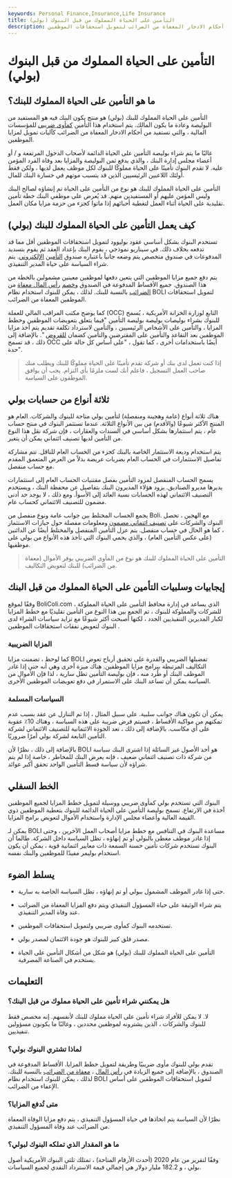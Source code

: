 ```yaml
---
keywords: Personal Finance,Insurance,Life Insurance
title: التأمين على الحياة المملوك من قبل البنوك (بولي)
description: يتم شراء التأمين على الحياة المملوك للبنك من قبل البنوك كمأوى ضريبي ، والاستفادة من أحكام الادخار المعفاة من الضرائب لتمويل استحقاقات الموظفين.
---
```


# التأمين على الحياة المملوك من قبل البنوك (بولي)
## ما هو التأمين على الحياة المملوك للبنك؟

التأمين على الحياة المملوك للبنك (بولي) هو منتج يكون البنك فيه هو المستفيد من البوليصة وعادة ما يكون المالك. يتم استخدام هذا التأمين [كمأوى ضريبي](/taxshelter) للمؤسسات المالية ، والتي تستفيد من أحكام الادخار المعفاة من الضرائب كآليات تمويل لمزايا الموظفين.

غالبًا ما يتم شراء بوليصة التأمين على الحياة الدائمة لأصحاب الدخول المرتفعة و / أو أعضاء مجلس إدارة البنك ، والذي يدفع ثمن البوليصة والمزايا بعد وفاة الفرد المؤمن عليه. لا تقدم البنوك تأمينًا على الحياة مملوكًا للبنوك لكل موظف يعمل لديها ، ولكن فقط أولئك اللاعبين الرئيسيين الذين قد يتسبب موتهم في خسارة البنك للمال.

التأمين على الحياة المملوك للبنك هو نوع من التأمين على الحياة تم إنشاؤه لصالح البنك وليس المؤمن عليهم أو المستفيدين منهم. قد يُعرض على موظفي البنك خطة تأمين تقليدية على الحياة أثناء العمل لتغطية أحبائهم إذا ماتوا كجزء من حزمة مزايا مكان العمل.

## كيف يعمل التأمين على الحياة المملوك للبنك (بولي)

تستخدم البنوك بشكل أساسي عقود بوليوود لتمويل استحقاقات الموظفين أقل مما قد تدفعه بخلاف ذلك. في سيناريو نموذجي ، يقوم البنك بإعداد العقد ثم يقوم بتسديد المدفوعات في صندوق متخصص يتم وضعه جانباً باعتباره صندوق [التأمين](/insurance_trust) [الإلكتروني](/insurance_trust). يتم شراء السياسة على حياة المدير التنفيذي.

يتم دفع جميع مزايا الموظفين التي يتعين دفعها لموظفين معينين مشمولين بالخطة من هذا الصندوق. جميع الأقساط المدفوعة في الصندوق [وخصم](/capitalappreciation) [رأس المال معفاة](/capitalappreciation) من [الضرائب](/tax-free) بالنسبة للبنك. لذلك ، يمكن للبنوك استخدام نظام BOLI لتمويل استحقاقات الموظفين المعفاة من الضرائب.

كما يوضح مكتب المراقب المالي للعملة (OCC) التابع لوزارة الخزانة الأمريكية ، يُسمح للبنوك بشراء بوليصات بوليصة بوليصة التأمين "فيما يتعلق بتعويضات الموظفين وخطط المزايا ، والتأمين على الأشخاص الرئيسيين ، والتأمين لاسترداد تكلفة تقديم يتم أخذ مزايا الموظفين بعد التقاعد والتأمين على المقترضين والتأمين كضمان [للقروض](/loan) ". بالإضافة إلى ذلك ، قد تسمح OCC أيضًا باستخدامات أخرى ، كما تقول ، "على أساس كل حالة على حدة".

> إذا كنت تعمل لدى بنك أو شركة تقدم تأمينًا على الحياة مملوكًا للبنك ويطلب منك صاحب العمل التسجيل ، فاعلم أنك لست ملزمًا بأي التزام. يجب أن يوافق الموظفون على السياسة.

>

## ثلاثة أنواع من حسابات بولي

هناك ثلاثة أنواع (عامة وهجينة ومنفصلة) لتأمين بولي متاحة للبنوك والشركات. العام هو المنتج الأكثر شيوعًا (والأقدم) من بين الأنواع الثلاثة. عندما تستثمر البنوك في منتج حساب عام ، يتم استثمارها بشكل أساسي في السندات والعقارات ، فإن شركة نقل هذا النوع من التأمين لديها تصنيف ائتماني يمكن أن يتغير.

يتم استخدام وديعة الاستثمار الخاصة بالبنك كجزء من الحساب العام للناقل. تتم مشاركة تفاصيل الاستثمارات في الحساب العام بضربات عريضة بدلاً من العرض المتعمق المقدم مع حساب منفصل.

يسمح الحساب المنفصل لمزود التأمين بفصل مقتنيات الحساب العام إلى استثمارات يديرها مديرو الصناديق. يزود هؤلاء المديرون البنك بتفاصيل عن محفظة البنك ، ويستخدم التصنيف الائتماني لهذه الحسابات نسبة العائد إلى الأسوأ. ومع ذلك ، لا يوجد حد أدنى مضمون للتصنيف الائتماني كحساب عام.

يجمع الحساب المختلط بين جوانب عامة ونوع منفصل من Boli. مع الهجين ، تحصل البنوك والشركات على [تصنيف ائتماني مضمون](/insurance-company-credit-rating) ومعلومات مفصلة حول حيازات الاستثمار ، كما هو الحال في حساب منفصل. يتم عزل التأمين المنفصل والمختلط أيضًا عن الدائنين (على عكس التأمين العام) ، والذي يحمي البنوك التي تأخذ هذه الأنواع من بولي على موظفيها.

> التأمين على الحياة المملوك للبنك هو نوع من المأوى الضريبي يوفر الأموال (معفاة من الضرائب) للبنك لتعويض التكاليف.

>

## إيجابيات وسلبيات التأمين على الحياة المملوك من قبل البنك

وفقًا لموقع BoliColi.com ، الذي يساعد في إدارة محافظ التأمين على الحياة المملوكة للشركات والمملوكة للبنوك ، تم الجمع بين هذا النوع من التأمين تقليديًا مع خطط المزايا لكبار المديرين التنفيذيين الجدد ، لكنها أصبحت أكثر شيوعًا مع تزايد سياسات الشراء لدى البنوك لتعويض نفقات استحقاقات الموظفين .

### المزايا الضريبية

كما لوحظ ، تضمنت مزايا BOLI تفضيلها الضريبي والقدرة على تحقيق أرباح تعوض التكاليف المرتبطة ببرامج مزايا الموظفين. هناك ميزة أخرى وهي أنه حتى إذا غادر الموظف البنك أو طُرد منه ، فإن بوليصة التأمين تظل سارية ، لذا فإن الأموال من السياسة يمكن أن تساعد البنك على الاستمرار في دفع تعويضات الموظفين الأخرى.

### السياسات المسلمة

يمكن أن تكون هناك جوانب سلبية. على سبيل المثال ، إذا تم التنازل عن عقد بسبب عدم تمكنهم من مواكبة الأقساط ، فسيتم فرض ضريبة على هذه السياسة ، وهناك 10٪ عقوبة على أي مكاسب. بالإضافة إلى ذلك ، تعد الجودة الائتمانية للتصنيف الائتماني لشركة التأمين التابعة لشركة بولي أمرًا ضروريًا.

بالإضافة إلى ذلك ، نظرًا لأن BOLI هو أحد الأصول غير السائلة إذا اشترى البنك سياسة من شركة ذات تصنيف ائتماني ضعيف ، فإنه يعرض البنك للمخاطر ، خاصة إذا لم يتم شراؤه لأن سياسة قسط التأمين الواحد تحقق أكبر عوائد.

## الخط السفلي

البنوك التي تستخدم بولي كمأوى ضريبي ووسيلة لتمويل خطط المزايا لجميع الموظفين آخذة في الارتفاع. تسمح بوليصة التأمين على الحياة الدائمة للبنوك بتغطية الموظفين ذوي القيمة العالية وأعضاء مجلس الإدارة واستخدام الأموال لتعويض برامج المزايا.

يمكن لـ BOLI مساعدة البنوك في التنافس مع خطط مزايا أصحاب العمل الآخرين ، وحتى إذا غادر موظف مغطى بالبولي أو تم إنهاؤه ، تظل السياسة داخل الشركة. طالما أن البنوك تستخدم شركات تأمين حسنة السمعة ذات معايير ائتمانية قوية ، يمكن أن يكون استخدام بوليمر مفيدًا للموظفين والبنك نفسه.

## يسلط الضوء

- حتى إذا غادر الموظف المشمول ببولي أو تم إنهاؤه ، تظل السياسة الخاصة به سارية.

- يتم شراء الوثيقة على حياة المسؤول التنفيذي ويتم دفع المزايا المعفاة من الضرائب عند وفاة المدير التنفيذي.

- تستخدمه البنوك كمأوى ضريبي ولتمويل استحقاقات الموظفين.

- مصدر قلق كبير للبنوك هو جودة الائتمان لمصدر بولي.

- التأمين على الحياة المملوك للبنك (بولي) هو شكل من أشكال التأمين على الحياة يستخدم في الصناعة المصرفية.

## التعليمات

### هل يمكنني شراء تأمين على الحياة مملوك من قبل البنك؟

لا. لا يمكن للأفراد شراء تأمين على الحياة مملوك للبنك لأنفسهم. إنه مخصص فقط للبنوك والشركات ، الذين يشترونه لموظفين محددين ، وغالبًا ما يكونون مسؤولين تنفيذيين.

### لماذا تشتري البنوك بولي؟

تقدم بولي للبنوك مأوى ضريبيًا وطريقة لتمويل خطط المزايا. الأقساط المدفوعة في الصندوق ، بالإضافة إلى جميع الزيادة في [رأس المال](/capitalappreciation) ، [معفاة من الضرائب](/tax-free) بالنسبة للبنك. لذلك ، يمكن للبنوك استخدام نظام BOLI لتمويل استحقاقات الموظفين على أساس الإعفاء من الضرائب.

### متى تُدفع المزايا؟

نظرًا لأن السياسة يتم اتخاذها في حياة المسؤول التنفيذي ، يتم دفع مزايا الوفاة المعفاة من الضرائب عند وفاة المسؤول التنفيذي.

### ما هو المقدار الذي تملكه البنوك لبولي؟

وفقًا لتقرير من عام 2020 (أحدث الأرقام المتاحة) ، تمتلك ثلثي البنوك الأمريكية أصول بولي ، و 182.2 مليار دولار هي إجمالي قيمة الاسترداد النقدي لجميع السياسات.

